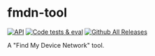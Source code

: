# fmdn-tool
[![API](https://img.shields.io/badge/API-26%2B-brightgreen.svg?style=flat)](https://android-arsenal.com/api?level=26)
[![Code tests & eval](https://github.com/d4rken/fmdn-tool/actions/workflows/code-checks.yml/badge.svg)](https://github.com/d4rken/fmdn-tool/actions/workflows/code-checks.yml)
[![Github All Releases](https://img.shields.io/github/downloads/d4rken/fmdn-tool/total.svg)]()

A "Find My Device Network" tool.